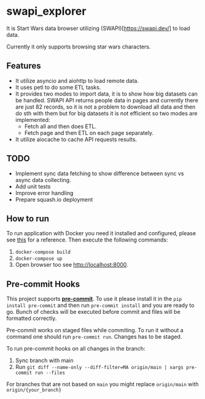 # swapi_explorer

It is Start Wars data browser utilizing (SWAPI)[https://swapi.dev/] to load data.

Currently it only supports browsing star wars characters.

## Features

- It utilize asyncio and aiohttp to load remote data.
- It uses petl to do some ETL tasks.
- It provides two modes to import data, it is to show how big datasets can be handled. SWAPI API returns people data in
  pages and currently there are just 82 records, so it is not a problem to download all data and then do sth with them
  but for big datasets it is not efficient so two modes are implemented:
    - Fetch all and then does ETL.
    - Fetch page and then ETL on each page separately.
- It utilize aiocache to cache API requests results.

## TODO

- Implement sync data fetching to show difference between sync vs async data collecting.
- Add unit tests
- Improve error handling
- Prepare squash.io deployment

## How to run
To run application with Docker you need it installed and configured, please see [this](https://docs.docker.com/engine/install/) for a reference.
Then execute the following commands:
1. ```docker-compose build```
2. ```docker-compose up```
3. Open browser too see [http://localhost:8000](http://localhost:8000).


## Pre-commit Hooks

This project supports [**pre-commit**](https://pre-commit.com/). To use it please install it
in the `pip install pre-commit` and then run `pre-commit install` and you are ready to go.
Bunch of checks will be executed before commit and files will be formatted correctly.

Pre-commit works on staged files while commiting. To run it without a command one should run `pre-commit run`. Changes has to be staged.

To run pre-commit hooks on all changes in the branch:

1.  Sync branch with main
1.  Run `git diff --name-only --diff-filter=MA origin/main | xargs pre-commit run --files`

For branches that are not based on `main` you might replace `origin/main` with `origin/{your_branch}`
